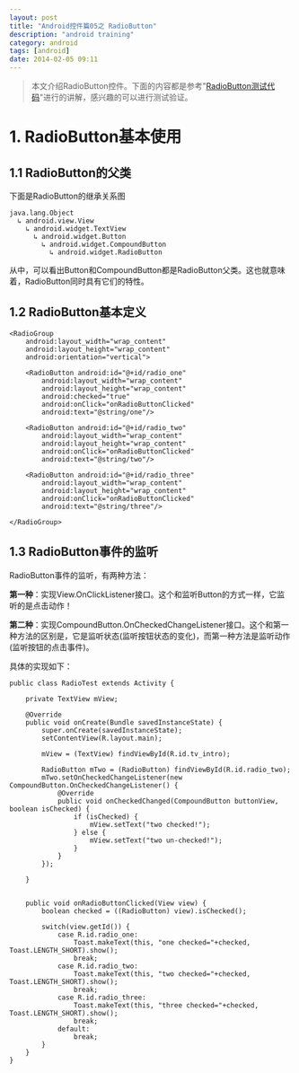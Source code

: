 ```yaml
---
layout: post
title: "Android控件篇05之 RadioButton"
description: "android training"
category: android
tags: [android]
date: 2014-02-05 09:11
---
```



> 本文介绍RadioButton控件。下面的内容都是参考"[RadioButton测试代码](https://github.com/wangkuiwu/android_applets/tree/master/api_guide/ui/widgets/RadioButton/RadioTest)"进行的讲解，感兴趣的可以进行测试验证。


<a name="anchor1"></a>
# 1. RadioButton基本使用

## 1.1 RadioButton的父类

下面是RadioButton的继承关系图

    java.lang.Object
      ↳ android.view.View
        ↳ android.widget.TextView
          ↳ android.widget.Button
            ↳ android.widget.CompoundButton
              ↳ android.widget.RadioButton

从中，可以看出Button和CompoundButton都是RadioButton父类。这也就意味着，RadioButton同时具有它们的特性。


## 1.2 RadioButton基本定义


    <RadioGroup
        android:layout_width="wrap_content"
        android:layout_height="wrap_content"
        android:orientation="vertical">
        
        <RadioButton android:id="@+id/radio_one"
            android:layout_width="wrap_content"
            android:layout_height="wrap_content"
            android:checked="true"
            android:onClick="onRadioButtonClicked"
            android:text="@string/one"/>
            
        <RadioButton android:id="@+id/radio_two"
            android:layout_width="wrap_content"
            android:layout_height="wrap_content"
            android:onClick="onRadioButtonClicked"
            android:text="@string/two"/>
        
        <RadioButton android:id="@+id/radio_three"
            android:layout_width="wrap_content"
            android:layout_height="wrap_content"
            android:onClick="onRadioButtonClicked"
            android:text="@string/three"/>
            
    </RadioGroup>



## 1.3 RadioButton事件的监听

RadioButton事件的监听，有两种方法：

**第一种**：实现View.OnClickListener接口。这个和监听Button的方式一样，它监听的是点击动作！

**第二种**：实现CompoundButton.OnCheckedChangeListener接口。这个和第一种方法的区别是，它是监听状态(监听按钮状态的变化)，而第一种方法是监听动作(监听按钮的点击事件)。

具体的实现如下：

    public class RadioTest extends Activity {

        private TextView mView;

        @Override
        public void onCreate(Bundle savedInstanceState) {
            super.onCreate(savedInstanceState);
            setContentView(R.layout.main);

            mView = (TextView) findViewById(R.id.tv_intro);

            RadioButton mTwo = (RadioButton) findViewById(R.id.radio_two);
            mTwo.setOnCheckedChangeListener(new CompoundButton.OnCheckedChangeListener() {
                @Override
                public void onCheckedChanged(CompoundButton buttonView, boolean isChecked) {
                    if (isChecked) {
                        mView.setText("two checked!");
                    } else {
                        mView.setText("two un-checked!");
                    }   
                }   
            }); 
     
        }   


        public void onRadioButtonClicked(View view) {
            boolean checked = ((RadioButton) view).isChecked();
                    
            switch(view.getId()) {
                case R.id.radio_one:
                    Toast.makeText(this, "one checked="+checked, Toast.LENGTH_SHORT).show();
                    break;
                case R.id.radio_two:
                    Toast.makeText(this, "two checked="+checked, Toast.LENGTH_SHORT).show();
                    break;
                case R.id.radio_three:
                    Toast.makeText(this, "three checked="+checked, Toast.LENGTH_SHORT).show();
                    break;
                default:
                    break;
            }   
        }
    }


